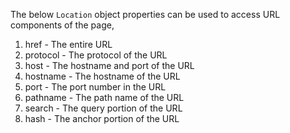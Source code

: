 
  The below `Location` object properties can be used to access URL components of the page,
  1. href - The entire URL
  2. protocol - The protocol of the URL
  3. host - The hostname and port of the URL
  4. hostname - The hostname of the URL
  5. port - The port number in the URL
  6. pathname - The path name of the URL
  7. search - The query portion of the URL
  8. hash - The anchor portion of the URL
